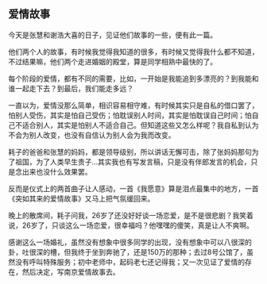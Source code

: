 ## 爱情故事 ##

今天是张慧和谢浩大喜的日子，见证他们故事的一些，便有此一篇。

 

他们两个人的故事，有时候我觉得我知道的很多，有时候又觉得我什么都不知道，不过结果嘛，他们两个走进婚姻的殿堂，算是同学相熟中最快的了。

 

每个阶段的爱情，都有不同的需要，比如，一开始是我能追到多漂亮的？到我能和谁一起走下去？到最后，我们能走多远？

 

一直以为，爱情没那么简单，相识容易相守难，有时候其实只是自私的借口罢了，怕别人受伤，其实是怕自己受伤；怕耽误别人时间，其实是怕耽误自己时间；怕自己不适合别人，其实是怕别人不适合自己。但知道这些又怎么样呢？我自私到认为不会为别人改变，也没有自信认为别人会为我而改变。

 

耗子的爸爸和张慧的妈妈，都是领导级别，所以讲话无懈可击，除了张妈妈那句为了祖国，为了人类早生贵子…其实我也有写发言稿，只是没有伴郎发言的机会，只是念出来也没什么效果罢。

 

反而是仪式上的两首曲子让人感动，一首《我愿意》算是泪点最集中的地方，一首《突如其来的爱情故事》又马上把气氛缓回来。

 

晚上的散席间，耗子问我，26岁了还没好好谈一场恋爱，是不是很悲剧？我笑着说，26岁了，只谈这么一场恋爱，很幸福吗？他嘿嘿的傻笑，真是让人不爽啊。

 

感谢这么一场婚礼，虽然没有想象中很多同学的出现，没有想象中可以八很深的卦，吐很深的槽，但我终于坐到奔驰了，还是150万的那种；去过8号公馆了，虽然没有呼叫特殊服务；初中老师中，起码老七还记得我；又一次见证了爱情的存在，然后决定，写南京爱情故事去。